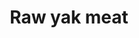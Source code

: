 ---
layout: item
title: Raw yak meat
item-id: 10816
datatable: true
id: 10816
name: "Raw yak meat"
members: true
lowalch: 0
highalch: 1
examine: "I need to cook this."
monsters:
  - id: 5816
    name: "Yak"
    members: true
    combat_level: 22
    wiki_url: "https://oldschool.runescape.wiki/w/Yak"
    drops:
      - quantity: "1"
        rarity: 1
    image: "https://oldschool.runescape.wiki/images/thumb/a/a0/Yak.png/1200px-Yak.png?a94ea"
---